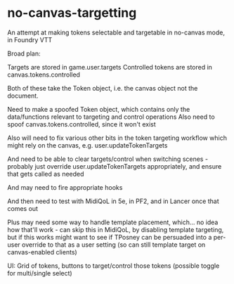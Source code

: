 # no-canvas-targetting
An attempt at making tokens selectable and targetable in no-canvas mode, in Foundry VTT

Broad plan:

Targets are stored in game.user.targets
Controlled tokens are stored in canvas.tokens.controlled

Both of these take the Token object, i.e. the canvas object not the document.

Need to make a spoofed Token object, which contains only the data/functions relevant to targeting and control operations
Also need to spoof canvas.tokens.controlled, since it won't exist

Also will need to fix various other bits in the token targeting workflow which might rely on the canvas, e.g. user.updateTokenTargets

And need to be able to clear targets/control when switching scenes - probably just override user.updateTokenTargets appropriately, and ensure that gets called as needed

And may need to fire appropriate hooks

And then need to test with MidiQoL in 5e, in PF2, and in Lancer once that comes out

Plus may need some way to handle template placement, which... no idea how that'll work - can skip this in MidiQoL, by disabling template targeting, but if this works might want to see if TPosney can be persuaded into a per-user override to that as a user setting (so can still template target on canvas-enabled clients)

UI: Grid of tokens, buttons to target/control those tokens (possible toggle for multi/single select)
